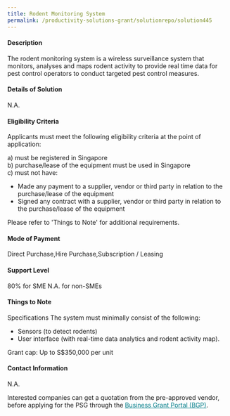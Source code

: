 ```yaml
---
title: Rodent Monitoring System
permalink: /productivity-solutions-grant/solutionrepo/solution445
---
```


#### Description

The rodent monitoring system is a wireless surveillance system that monitors, analyses and maps rodent activity to provide real time data for pest control operators to conduct targeted pest control measures.   

#### Details of Solution

N.A.

#### Eligibility Criteria

Applicants must meet the following eligibility criteria at the point of application:

a) must be registered in Singapore <br>
b) purchase/lease of the equipment must be used in Singapore <br>
c) must not have:
- Made any payment to a supplier, vendor or third party in relation to the purchase/lease of the equipment
- Signed any contract with a supplier, vendor or third party in relation to the purchase/lease of the equipment

Please refer to 'Things to Note' for additional requirements.

#### Mode of Payment
Direct Purchase,Hire Purchase,Subscription / Leasing

#### Support Level
80% for SME
N.A. for non-SMEs

#### Things to Note
Specifications
The system must minimally consist of the following:
-	Sensors (to detect rodents)
-	User interface (with real-time data analytics and rodent activity map).

Grant cap: Up to S$350,000 per unit

#### Contact Information
N.A.

Interested companies can get a quotation from the pre-approved vendor, before applying for the PSG through the <a target='_blank' style='color:#037e8a' href='https://www.businessgrants.gov.sg/'>Business Grant Portal (BGP)</a>.

